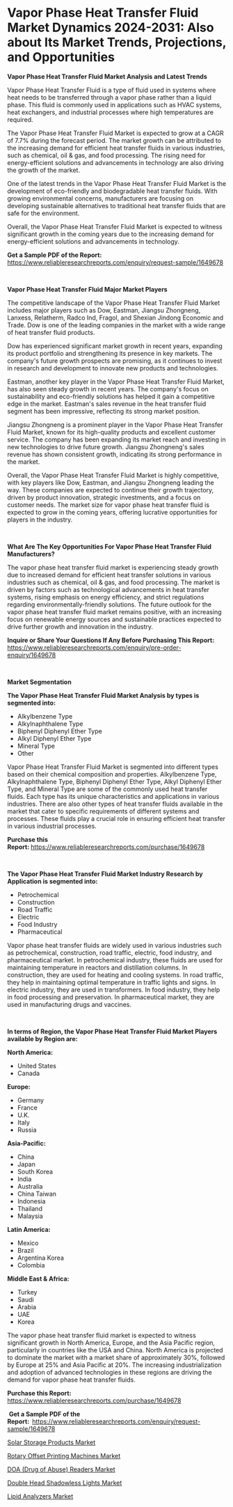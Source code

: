 <p><h1>Vapor Phase Heat Transfer Fluid Market Dynamics 2024-2031: Also about Its Market Trends, Projections, and Opportunities</h1></p><p><strong>Vapor Phase Heat Transfer Fluid Market Analysis and Latest Trends</strong></p>
<p><p>Vapor Phase Heat Transfer Fluid is a type of fluid used in systems where heat needs to be transferred through a vapor phase rather than a liquid phase. This fluid is commonly used in applications such as HVAC systems, heat exchangers, and industrial processes where high temperatures are required.</p><p>The Vapor Phase Heat Transfer Fluid Market is expected to grow at a CAGR of 7.7% during the forecast period. The market growth can be attributed to the increasing demand for efficient heat transfer fluids in various industries, such as chemical, oil & gas, and food processing. The rising need for energy-efficient solutions and advancements in technology are also driving the growth of the market.</p><p>One of the latest trends in the Vapor Phase Heat Transfer Fluid Market is the development of eco-friendly and biodegradable heat transfer fluids. With growing environmental concerns, manufacturers are focusing on developing sustainable alternatives to traditional heat transfer fluids that are safe for the environment.</p><p>Overall, the Vapor Phase Heat Transfer Fluid Market is expected to witness significant growth in the coming years due to the increasing demand for energy-efficient solutions and advancements in technology.</p></p>
<p><strong>Get a Sample PDF of the Report:&nbsp;</strong> <a href="https://www.reliableresearchreports.com/enquiry/request-sample/1649678">https://www.reliableresearchreports.com/enquiry/request-sample/1649678</a></p>
<p>&nbsp;</p>
<p><strong>Vapor Phase Heat Transfer Fluid Major Market Players</strong></p>
<p><p>The competitive landscape of the Vapor Phase Heat Transfer Fluid Market includes major players such as Dow, Eastman, Jiangsu Zhongneng, Lanxess, Relatherm, Radco Ind, Fragol, and Shexian Jindong Economic and Trade. Dow is one of the leading companies in the market with a wide range of heat transfer fluid products. </p><p>Dow has experienced significant market growth in recent years, expanding its product portfolio and strengthening its presence in key markets. The company's future growth prospects are promising, as it continues to invest in research and development to innovate new products and technologies.</p><p>Eastman, another key player in the Vapor Phase Heat Transfer Fluid Market, has also seen steady growth in recent years. The company's focus on sustainability and eco-friendly solutions has helped it gain a competitive edge in the market. Eastman's sales revenue in the heat transfer fluid segment has been impressive, reflecting its strong market position.</p><p>Jiangsu Zhongneng is a prominent player in the Vapor Phase Heat Transfer Fluid Market, known for its high-quality products and excellent customer service. The company has been expanding its market reach and investing in new technologies to drive future growth. Jiangsu Zhongneng's sales revenue has shown consistent growth, indicating its strong performance in the market.</p><p>Overall, the Vapor Phase Heat Transfer Fluid Market is highly competitive, with key players like Dow, Eastman, and Jiangsu Zhongneng leading the way. These companies are expected to continue their growth trajectory, driven by product innovation, strategic investments, and a focus on customer needs. The market size for vapor phase heat transfer fluid is expected to grow in the coming years, offering lucrative opportunities for players in the industry.</p></p>
<p>&nbsp;</p>
<p><strong>What Are The Key Opportunities For Vapor Phase Heat Transfer Fluid Manufacturers?</strong></p>
<p><p>The vapor phase heat transfer fluid market is experiencing steady growth due to increased demand for efficient heat transfer solutions in various industries such as chemical, oil & gas, and food processing. The market is driven by factors such as technological advancements in heat transfer systems, rising emphasis on energy efficiency, and strict regulations regarding environmentally-friendly solutions. The future outlook for the vapor phase heat transfer fluid market remains positive, with an increasing focus on renewable energy sources and sustainable practices expected to drive further growth and innovation in the industry.</p></p>
<p><strong>Inquire or Share Your Questions If Any Before Purchasing This Report:</strong> <a href="https://www.reliableresearchreports.com/enquiry/pre-order-enquiry/1649678">https://www.reliableresearchreports.com/enquiry/pre-order-enquiry/1649678</a></p>
<p>&nbsp;</p>
<p><strong>Market Segmentation</strong></p>
<p><strong>The Vapor Phase Heat Transfer Fluid Market Analysis by types is segmented into:</strong></p>
<p><ul><li>Alkylbenzene Type</li><li>Alkylnaphthalene Type</li><li>Biphenyl Diphenyl Ether Type</li><li>Alkyl Diphenyl Ether Type</li><li>Mineral Type</li><li>Other</li></ul></p>
<p><p>Vapor Phase Heat Transfer Fluid Market is segmented into different types based on their chemical composition and properties. Alkylbenzene Type, Alkylnaphthalene Type, Biphenyl Diphenyl Ether Type, Alkyl Diphenyl Ether Type, and Mineral Type are some of the commonly used heat transfer fluids. Each type has its unique characteristics and applications in various industries. There are also other types of heat transfer fluids available in the market that cater to specific requirements of different systems and processes. These fluids play a crucial role in ensuring efficient heat transfer in various industrial processes.</p></p>
<p><strong>Purchase this Report:&nbsp;</strong><a href="https://www.reliableresearchreports.com/purchase/1649678">https://www.reliableresearchreports.com/purchase/1649678</a></p>
<p>&nbsp;</p>
<p><strong>The Vapor Phase Heat Transfer Fluid Market Industry Research by Application is segmented into:</strong></p>
<p><ul><li>Petrochemical</li><li>Construction</li><li>Road Traffic</li><li>Electric</li><li>Food Industry</li><li>Pharmaceutical</li></ul></p>
<p><p>Vapor phase heat transfer fluids are widely used in various industries such as petrochemical, construction, road traffic, electric, food industry, and pharmaceutical market. In petrochemical industry, these fluids are used for maintaining temperature in reactors and distillation columns. In construction, they are used for heating and cooling systems. In road traffic, they help in maintaining optimal temperature in traffic lights and signs. In electric industry, they are used in transformers. In food industry, they help in food processing and preservation. In pharmaceutical market, they are used in manufacturing drugs and vaccines.</p></p>
<p>&nbsp;</p>
<p><strong>In terms of Region, the Vapor Phase Heat Transfer Fluid Market Players available by Region are:</strong></p>
<p>
    <p> <strong> North America: </strong>
        <ul>
            <li>United States</li>
            <li>Canada</li>
        </ul>
        </p> 
    <p> <strong> Europe: </strong>
        <ul>
            <li>Germany</li>
            <li>France</li>
            <li>U.K.</li>
            <li>Italy</li>
            <li>Russia</li>
        </ul>
        </p> 
    <p> <strong> Asia-Pacific: </strong>
        <ul>
            <li>China</li>
            <li>Japan</li>
            <li>South Korea</li>
            <li>India</li>
            <li>Australia</li>
            <li>China Taiwan</li>
            <li>Indonesia</li>
            <li>Thailand</li>
            <li>Malaysia</li>
        </ul>
        </p> 
    <p> <strong> Latin America: </strong>
        <ul>
            <li>Mexico</li>
            <li>Brazil</li>
            <li>Argentina Korea</li>
            <li>Colombia</li>
        </ul>
        </p> 
    <p> <strong> Middle East & Africa: </strong>
        <ul>
            <li>Turkey</li>
            <li>Saudi</li>
            <li>Arabia</li>
            <li>UAE</li>
            <li>Korea</li>
        </ul>
    </p>
    </p>
<p><p>The vapor phase heat transfer fluid market is expected to witness significant growth in North America, Europe, and the Asia Pacific region, particularly in countries like the USA and China. North America is projected to dominate the market with a market share of approximately 30%, followed by Europe at 25% and Asia Pacific at 20%. The increasing industrialization and adoption of advanced technologies in these regions are driving the demand for vapor phase heat transfer fluids.</p></p>
<p><strong>Purchase this Report: </strong><a href="https://www.reliableresearchreports.com/purchase/1649678">https://www.reliableresearchreports.com/purchase/1649678</a></p>
<p>&nbsp;<strong>Get a Sample PDF of the Report:&nbsp;&nbsp;</strong><a href="https://www.reliableresearchreports.com/enquiry/request-sample/1649678">https://www.reliableresearchreports.com/enquiry/request-sample/1649678</a></p>
<p><strong></strong></p>
<p><p><a href="https://github.com/singletonthaxterkelliehr2df/Market-Research-Report-List-1/blob/main/solar-storage-products-market.md">Solar Storage Products Market</a></p><p><a href="https://github.com/gdfhhhj/Market-Research-Report-List-3/blob/main/rotary-offset-printing-machines-market.md">Rotary Offset Printing Machines Market</a></p><p><a href="https://github.com/kosella/Market-Research-Report-List-2/blob/main/doa-drug-of-abuse-readers-market.md">DOA (Drug of Abuse) Readers Market</a></p><p><a href="https://github.com/RichRobinson5/Market-Research-Report-List-3/blob/main/double-head-shadowless-lights-market.md">Double Head Shadowless Lights Market</a></p><p><a href="https://github.com/kufem1/Market-Research-Report-List-1/blob/main/lipid-analyzers-market.md">Lipid Analyzers Market</a></p></p>